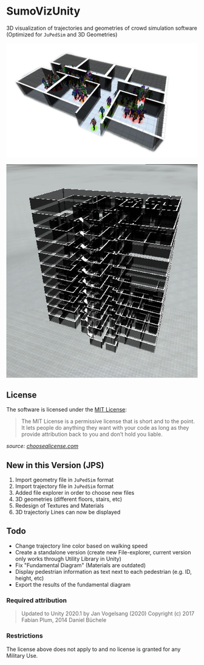 ﻿# SumoVizUnity

3D visualization of trajectories and geometries of crowd simulation software (Optimized for `JuPedSim` and 3D Geometries)

![alt text](https://raw.githubusercontent.com/FabianPlum/SumoVizUnity/master/Example_1.png "Preview of SumoVizUnity JPS")

![alt text](https://raw.githubusercontent.com/FabianPlum/SumoVizUnity/master/Example_2.JPG "Multilayer geometries supported")


## License

The software is licensed under the [MIT License](LICENSE.txt):

> The MIT License is a permissive license that is short and to the point. It lets people do anything they want with your code as long as they provide attribution back to you and don’t hold you liable.

*source: [choosealicense.com](http://www.choosealicense.com/)*

## New in this Version (JPS)

1. Import geometry file in `JuPedSim` format
2. Import trajectory file in `JuPedSim` format
3. Added file explorer in order to choose new files
4.  3D geometries (different floors, stairs, etc)
5.  Redesign of Textures and Materials
6.  3D trajectoriy Lines can now be displayed

## Todo
- Change trajectory line color based on walking speed
- Create a standalone version (create new File-explorer, current version only works through Utility Library in Unity)
- Fix "Fundamental Diagram" (Materials are outdated)
- Display pedestrian information as text next to each pedestrian (e.g. ID, height, etc)
- Export the results of the fundamental diagram

### Required attribution

> Updated to Unity 2020.1 by Jan Vogelsang (2020)
> Copyright (c) 2017 Fabian Plum, 2014 Daniel Büchele


### Restrictions

The license above does not apply to and no license is granted for any Military Use.

